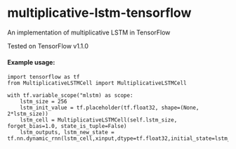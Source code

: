# multiplicative-lstm-tensorflow
An implementation of multiplicative LSTM in TensorFlow

Tested on TensorFlow v1.1.0

#### Example usage:
```
import tensorflow as tf
from MultiplicativeLSTMCell import MultiplicativeLSTMCell

with tf.variable_scope("mlstm) as scope:
    lstm_size = 256
    lstm_init_value = tf.placeholder(tf.float32, shape=(None, 2*lstm_size))
    lstm_cell = MultiplicativeLSTMCell(self.lstm_size, forget_bias=1.0, state_is_tuple=False)
    lstm_outputs, lstm_new_state = tf.nn.dynamic_rnn(lstm_cell,xinput,dtype=tf.float32,initial_state=lstm_init_value)
```
